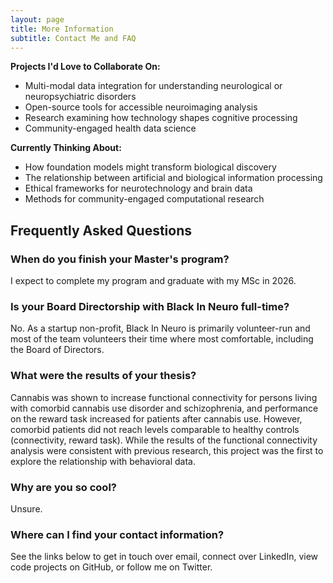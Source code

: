```yaml
---
layout: page
title: More Information
subtitle: Contact Me and FAQ
---
```


**Projects I'd Love to Collaborate On:**
- Multi-modal data integration for understanding neurological or neuropsychiatric disorders
- Open-source tools for accessible neuroimaging analysis
- Research examining how technology shapes cognitive processing
- Community-engaged health data science

**Currently Thinking About:**
- How foundation models might transform biological discovery
- The relationship between artificial and biological information processing
- Ethical frameworks for neurotechnology and brain data
- Methods for community-engaged computational research

## Frequently Asked Questions

### When do you finish your Master's program?

I expect to complete my program and graduate with my MSc in 2026.

### Is your Board Directorship with Black In Neuro full-time?

No. As a startup non-profit, Black In Neuro is primarily volunteer-run and most of the team volunteers their time where most comfortable, including the Board of Directors.

### What were the results of your thesis?

Cannabis was shown to increase functional connectivity for persons living with comorbid cannabis use disorder and schizophrenia, and performance on the reward task increased for patients after cannabis use. However, comorbid patients did not reach levels comparable to healthy controls (connectivity, reward task). While the results of the functional connectivity analysis were consistent with previous research, this project was the first to explore the relationship with behavioral data.

### Why are you so cool?
Unsure.

### Where can I find your contact information?

See the links below to get in touch over email, connect over LinkedIn, view code projects on GitHub, or follow me on Twitter.

